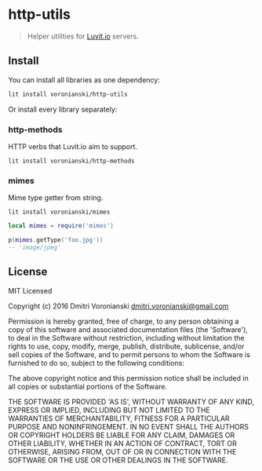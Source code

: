 # http-utils

> Helper utilities for [Luvit.io](http://luvit.io) servers.

## Install

You can install all libraries as one dependency:

```bash
lit install voronianski/http-utils
```

Or install every library separately:

### http-methods

HTTP verbs that Luvit.io aim to support.

```
lit install voronianski/http-methods
```

### mimes

Mime type getter from string.

```
lit install voronianski/mimes
```

```lua
local mimes = require('mimes')

p(mimes.getType('foo.jpg'))
-- 'image/jpeg'

```

## License

MIT Licensed

Copyright (c) 2016 Dmitri Voronianski [dmitri.voronianski@gmail.com](mailto:dmitri.voronianski@gmail.com)

Permission is hereby granted, free of charge, to any person obtaining
a copy of this software and associated documentation files (the
'Software'), to deal in the Software without restriction, including
without limitation the rights to use, copy, modify, merge, publish,
distribute, sublicense, and/or sell copies of the Software, and to
permit persons to whom the Software is furnished to do so, subject to
the following conditions:

The above copyright notice and this permission notice shall be
included in all copies or substantial portions of the Software.

THE SOFTWARE IS PROVIDED 'AS IS', WITHOUT WARRANTY OF ANY KIND,
EXPRESS OR IMPLIED, INCLUDING BUT NOT LIMITED TO THE WARRANTIES OF
MERCHANTABILITY, FITNESS FOR A PARTICULAR PURPOSE AND NONINFRINGEMENT.
IN NO EVENT SHALL THE AUTHORS OR COPYRIGHT HOLDERS BE LIABLE FOR ANY
CLAIM, DAMAGES OR OTHER LIABILITY, WHETHER IN AN ACTION OF CONTRACT,
TORT OR OTHERWISE, ARISING FROM, OUT OF OR IN CONNECTION WITH THE
SOFTWARE OR THE USE OR OTHER DEALINGS IN THE SOFTWARE.
